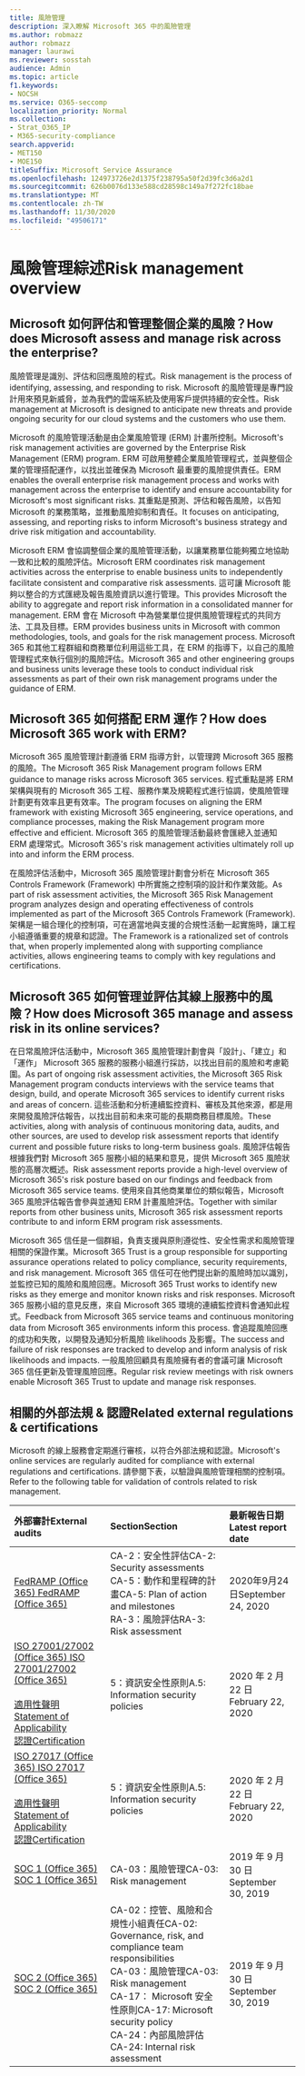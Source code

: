 ```yaml
---
title: 風險管理
description: 深入瞭解 Microsoft 365 中的風險管理
ms.author: robmazz
author: robmazz
manager: laurawi
ms.reviewer: sosstah
audience: Admin
ms.topic: article
f1.keywords:
- NOCSH
ms.service: O365-seccomp
localization_priority: Normal
ms.collection:
- Strat_O365_IP
- M365-security-compliance
search.appverid:
- MET150
- MOE150
titleSuffix: Microsoft Service Assurance
ms.openlocfilehash: 124973726e2d1375f238795a50f2d39fc3d6a2d1
ms.sourcegitcommit: 626b0076d133e588cd28598c149a7f272fc18bae
ms.translationtype: MT
ms.contentlocale: zh-TW
ms.lasthandoff: 11/30/2020
ms.locfileid: "49506171"
---
```

# <a name="risk-management-overview"></a><span data-ttu-id="62add-103">風險管理綜述</span><span class="sxs-lookup"><span data-stu-id="62add-103">Risk management overview</span></span>

## <a name="how-does-microsoft-assess-and-manage-risk-across-the-enterprise"></a><span data-ttu-id="62add-104">Microsoft 如何評估和管理整個企業的風險？</span><span class="sxs-lookup"><span data-stu-id="62add-104">How does Microsoft assess and manage risk across the enterprise?</span></span>

<span data-ttu-id="62add-105">風險管理是識別、評估和回應風險的程式。</span><span class="sxs-lookup"><span data-stu-id="62add-105">Risk management is the process of identifying, assessing, and responding to risk.</span></span> <span data-ttu-id="62add-106">Microsoft 的風險管理是專門設計用來預見新威脅，並為我們的雲端系統及使用客戶提供持續的安全性。</span><span class="sxs-lookup"><span data-stu-id="62add-106">Risk management at Microsoft is designed to anticipate new threats and provide ongoing security for our cloud systems and the customers who use them.</span></span>

<span data-ttu-id="62add-107">Microsoft 的風險管理活動是由企業風險管理 (ERM) 計畫所控制。</span><span class="sxs-lookup"><span data-stu-id="62add-107">Microsoft's risk management activities are governed by the Enterprise Risk Management (ERM) program.</span></span> <span data-ttu-id="62add-108">ERM 可啟用整體企業風險管理程式，並與整個企業的管理搭配運作，以找出並確保為 Microsoft 最重要的風險提供責任。</span><span class="sxs-lookup"><span data-stu-id="62add-108">ERM enables the overall enterprise risk management process and works with management across the enterprise to identify and ensure accountability for Microsoft's most significant risks.</span></span> <span data-ttu-id="62add-109">其重點是預測、評估和報告風險，以告知 Microsoft 的業務策略，並推動風險抑制和責任。</span><span class="sxs-lookup"><span data-stu-id="62add-109">It focuses on anticipating, assessing, and reporting risks to inform Microsoft's business strategy and drive risk mitigation and accountability.</span></span>

<span data-ttu-id="62add-110">Microsoft ERM 會協調整個企業的風險管理活動，以讓業務單位能夠獨立地協助一致和比較的風險評估。</span><span class="sxs-lookup"><span data-stu-id="62add-110">Microsoft ERM coordinates risk management activities across the enterprise to enable business units to independently facilitate consistent and comparative risk assessments.</span></span> <span data-ttu-id="62add-111">這可讓 Microsoft 能夠以整合的方式匯總及報告風險資訊以進行管理。</span><span class="sxs-lookup"><span data-stu-id="62add-111">This provides Microsoft the ability to aggregate and report risk information in a consolidated manner for management.</span></span> <span data-ttu-id="62add-112">ERM 會在 Microsoft 中為營業單位提供風險管理程式的共同方法、工具及目標。</span><span class="sxs-lookup"><span data-stu-id="62add-112">ERM provides business units in Microsoft with common methodologies, tools, and goals for the risk management process.</span></span> <span data-ttu-id="62add-113">Microsoft 365 和其他工程群組和商務單位利用這些工具，在 ERM 的指導下，以自己的風險管理程式來執行個別的風險評估。</span><span class="sxs-lookup"><span data-stu-id="62add-113">Microsoft 365 and other engineering groups and business units leverage these tools to conduct individual risk assessments as part of their own risk management programs under the guidance of ERM.</span></span>

## <a name="how-does-microsoft-365-work-with-erm"></a><span data-ttu-id="62add-114">Microsoft 365 如何搭配 ERM 運作？</span><span class="sxs-lookup"><span data-stu-id="62add-114">How does Microsoft 365 work with ERM?</span></span>

<span data-ttu-id="62add-115">Microsoft 365 風險管理計劃遵循 ERM 指導方針，以管理跨 Microsoft 365 服務的風險。</span><span class="sxs-lookup"><span data-stu-id="62add-115">The Microsoft 365 Risk Management program follows ERM guidance to manage risks across Microsoft 365 services.</span></span> <span data-ttu-id="62add-116">程式重點是將 ERM 架構與現有的 Microsoft 365 工程、服務作業及規範程式進行協調，使風險管理計劃更有效率且更有效率。</span><span class="sxs-lookup"><span data-stu-id="62add-116">The program focuses on aligning the ERM framework with existing Microsoft 365 engineering, service operations, and compliance processes, making the Risk Management program more effective and efficient.</span></span> <span data-ttu-id="62add-117">Microsoft 365 的風險管理活動最終會匯總入並通知 ERM 處理常式。</span><span class="sxs-lookup"><span data-stu-id="62add-117">Microsoft 365's risk management activities ultimately roll up into and inform the ERM process.</span></span>

<span data-ttu-id="62add-118">在風險評估活動中，Microsoft 365 風險管理計劃會分析在 Microsoft 365 Controls Framework (Framework) 中所實施之控制項的設計和作業效能。</span><span class="sxs-lookup"><span data-stu-id="62add-118">As part of risk assessment activities, the Microsoft 365 Risk Management program analyzes design and operating effectiveness of controls implemented as part of the Microsoft 365 Controls Framework (Framework).</span></span> <span data-ttu-id="62add-119">架構是一組合理化的控制項，可在適當地與支援的合規性活動一起實施時，讓工程小組遵循重要的規章和認證。</span><span class="sxs-lookup"><span data-stu-id="62add-119">The Framework is a rationalized set of controls that, when properly implemented along with supporting compliance activities, allows engineering teams to comply with key regulations and certifications.</span></span>

## <a name="how-does-microsoft-365-manage-and-assess-risk-in-its-online-services"></a><span data-ttu-id="62add-120">Microsoft 365 如何管理並評估其線上服務中的風險？</span><span class="sxs-lookup"><span data-stu-id="62add-120">How does Microsoft 365 manage and assess risk in its online services?</span></span>

<span data-ttu-id="62add-121">在日常風險評估活動中，Microsoft 365 風險管理計劃會與「設計」、「建立」和「運作」 Microsoft 365 服務的服務小組進行採訪，以找出目前的風險和考慮範圍。</span><span class="sxs-lookup"><span data-stu-id="62add-121">As part of ongoing risk assessment activities, the Microsoft 365 Risk Management program conducts interviews with the service teams that design, build, and operate Microsoft 365 services to identify current risks and areas of concern.</span></span> <span data-ttu-id="62add-122">這些活動和分析連續監控資料、審核及其他來源，都是用來開發風險評估報告，以找出目前和未來可能的長期商務目標風險。</span><span class="sxs-lookup"><span data-stu-id="62add-122">These activities, along with analysis of continuous monitoring data, audits, and other sources, are used to develop risk assessment reports that identify current and possible future risks to long-term business goals.</span></span> <span data-ttu-id="62add-123">風險評估報告根據我們對 Microsoft 365 服務小組的結果和意見，提供 Microsoft 365 風險狀態的高層次概述。</span><span class="sxs-lookup"><span data-stu-id="62add-123">Risk assessment reports provide a high-level overview of Microsoft 365's risk posture based on our findings and feedback from Microsoft 365 service teams.</span></span> <span data-ttu-id="62add-124">使用來自其他商業單位的類似報告，Microsoft 365 風險評估報告會參與並通知 ERM 計畫風險評估。</span><span class="sxs-lookup"><span data-stu-id="62add-124">Together with similar reports from other business units, Microsoft 365 risk assessment reports contribute to and inform ERM program risk assessments.</span></span>

<span data-ttu-id="62add-125">Microsoft 365 信任是一個群組，負責支援與原則遵從性、安全性需求和風險管理相關的保證作業。</span><span class="sxs-lookup"><span data-stu-id="62add-125">Microsoft 365 Trust is a group responsible for supporting assurance operations related to policy compliance, security requirements, and risk management.</span></span> <span data-ttu-id="62add-126">Microsoft 365 信任可在他們提出新的風險時加以識別，並監控已知的風險和風險回應。</span><span class="sxs-lookup"><span data-stu-id="62add-126">Microsoft 365 Trust works to identify new risks as they emerge and monitor known risks and risk responses.</span></span> <span data-ttu-id="62add-127">Microsoft 365 服務小組的意見反應，來自 Microsoft 365 環境的連續監控資料會通知此程式。</span><span class="sxs-lookup"><span data-stu-id="62add-127">Feedback from Microsoft 365 service teams and continuous monitoring data from Microsoft 365 environments inform this process.</span></span> <span data-ttu-id="62add-128">會追蹤風險回應的成功和失敗，以開發及通知分析風險 likelihoods 及影響。</span><span class="sxs-lookup"><span data-stu-id="62add-128">The success and failure of risk responses are tracked to develop and inform analysis of risk likelihoods and impacts.</span></span> <span data-ttu-id="62add-129">一般風險回顧具有風險擁有者的會議可讓 Microsoft 365 信任更新及管理風險回應。</span><span class="sxs-lookup"><span data-stu-id="62add-129">Regular risk review meetings with risk owners enable Microsoft 365 Trust to update and manage risk responses.</span></span>

## <a name="related-external-regulations--certifications"></a><span data-ttu-id="62add-130">相關的外部法規 & 認證</span><span class="sxs-lookup"><span data-stu-id="62add-130">Related external regulations & certifications</span></span>

<span data-ttu-id="62add-131">Microsoft 的線上服務會定期進行審核，以符合外部法規和認證。</span><span class="sxs-lookup"><span data-stu-id="62add-131">Microsoft's online services are regularly audited for compliance with external regulations and certifications.</span></span> <span data-ttu-id="62add-132">請參閱下表，以驗證與風險管理相關的控制項。</span><span class="sxs-lookup"><span data-stu-id="62add-132">Refer to the following table for validation of controls related to risk management.</span></span>

| <span data-ttu-id="62add-133">**外部審計**</span><span class="sxs-lookup"><span data-stu-id="62add-133">**External audits**</span></span> | <span data-ttu-id="62add-134">**Section**</span><span class="sxs-lookup"><span data-stu-id="62add-134">**Section**</span></span> | <span data-ttu-id="62add-135">**最新報告日期**</span><span class="sxs-lookup"><span data-stu-id="62add-135">**Latest report date**</span></span> |
|:--------------------|:------------|:-----------------------|
| [<span data-ttu-id="62add-136">FedRAMP (Office 365) </span><span class="sxs-lookup"><span data-stu-id="62add-136">FedRAMP (Office 365)</span></span>](https://compliance.microsoft.com/compliancemanager) | <span data-ttu-id="62add-137">CA-2：安全性評估</span><span class="sxs-lookup"><span data-stu-id="62add-137">CA-2: Security assessments</span></span> <br> <span data-ttu-id="62add-138">CA-5：動作和里程碑的計畫</span><span class="sxs-lookup"><span data-stu-id="62add-138">CA-5: Plan of action and milestones</span></span> <br> <span data-ttu-id="62add-139">RA-3：風險評估</span><span class="sxs-lookup"><span data-stu-id="62add-139">RA-3: Risk assessment</span></span> | <span data-ttu-id="62add-140">2020年9月24日</span><span class="sxs-lookup"><span data-stu-id="62add-140">September 24, 2020</span></span> |
| [<span data-ttu-id="62add-141">ISO 27001/27002 (Office 365) </span><span class="sxs-lookup"><span data-stu-id="62add-141">ISO 27001/27002 (Office 365)</span></span>](https://servicetrust.microsoft.com/ViewPage/MSComplianceGuideV3?command=Download&downloadType=Document&downloadId=d7864d4f-e053-4cc4-a964-fa526d07c3be&tab=7027ead0-3d6b-11e9-b9e1-290b1eb4cdeb&docTab=7027ead0-3d6b-11e9-b9e1-290b1eb4cdeb_ISO_Reports) <br><br> [<span data-ttu-id="62add-142">適用性聲明</span><span class="sxs-lookup"><span data-stu-id="62add-142">Statement of Applicability</span></span>](https://servicetrust.microsoft.com/ViewPage/MSComplianceGuide?command=Download&downloadType=Document&downloadId=8ee1e46b-2ada-4e7b-bb7d-4c55a8cb6fcd&docTab=4ce99610-c9c0-11e7-8c2c-f908a777fa4d_ISO_Reports) <br> [<span data-ttu-id="62add-143">認證</span><span class="sxs-lookup"><span data-stu-id="62add-143">Certification</span></span>](https://servicetrust.microsoft.com/ViewPage/MSComplianceGuideV3?command=Download&downloadType=Document&downloadId=1e84a14a-2468-45ac-9412-5e53250d57ec&tab=7027ead0-3d6b-11e9-b9e1-290b1eb4cdeb&docTab=7027ead0-3d6b-11e9-b9e1-290b1eb4cdeb_ISO_Reports) | <span data-ttu-id="62add-144">5：資訊安全性原則</span><span class="sxs-lookup"><span data-stu-id="62add-144">A.5: Information security policies</span></span> | <span data-ttu-id="62add-145">2020 年 2 月 22 日</span><span class="sxs-lookup"><span data-stu-id="62add-145">February 22, 2020</span></span> |
| [<span data-ttu-id="62add-146">ISO 27017 (Office 365) </span><span class="sxs-lookup"><span data-stu-id="62add-146">ISO 27017 (Office 365)</span></span>](https://servicetrust.microsoft.com/ViewPage/MSComplianceGuideV3?command=Download&downloadType=Document&downloadId=d7864d4f-e053-4cc4-a964-fa526d07c3be&tab=7027ead0-3d6b-11e9-b9e1-290b1eb4cdeb&docTab=7027ead0-3d6b-11e9-b9e1-290b1eb4cdeb_ISO_Reports) <br><br> [<span data-ttu-id="62add-147">適用性聲明</span><span class="sxs-lookup"><span data-stu-id="62add-147">Statement of Applicability</span></span>](https://servicetrust.microsoft.com/ViewPage/MSComplianceGuide?command=Download&downloadType=Document&downloadId=8ee1e46b-2ada-4e7b-bb7d-4c55a8cb6fcd&docTab=4ce99610-c9c0-11e7-8c2c-f908a777fa4d_ISO_Reports) <br> [<span data-ttu-id="62add-148">認證</span><span class="sxs-lookup"><span data-stu-id="62add-148">Certification</span></span>](https://servicetrust.microsoft.com/ViewPage/MSComplianceGuideV3?command=Download&downloadType=Document&downloadId=70de0999-5451-43a3-9ef4-761e8fbfb1a3&tab=7027ead0-3d6b-11e9-b9e1-290b1eb4cdeb&docTab=7027ead0-3d6b-11e9-b9e1-290b1eb4cdeb_ISO_Reports) | <span data-ttu-id="62add-149">5：資訊安全性原則</span><span class="sxs-lookup"><span data-stu-id="62add-149">A.5: Information security policies</span></span> | <span data-ttu-id="62add-150">2020 年 2 月 22 日</span><span class="sxs-lookup"><span data-stu-id="62add-150">February 22, 2020</span></span> |
| [<span data-ttu-id="62add-151">SOC 1 (Office 365) </span><span class="sxs-lookup"><span data-stu-id="62add-151">SOC 1 (Office 365)</span></span>](https://servicetrust.microsoft.com/ViewPage/MSComplianceGuideV3?command=Download&downloadType=Document&downloadId=b07c0f7b-6bd5-4544-8255-7a5f14bf914a&tab=7027ead0-3d6b-11e9-b9e1-290b1eb4cdeb&docTab=7027ead0-3d6b-11e9-b9e1-290b1eb4cdeb_SOC_/_SSAE_16_Reports) | <span data-ttu-id="62add-152">CA-03：風險管理</span><span class="sxs-lookup"><span data-stu-id="62add-152">CA-03: Risk management</span></span> | <span data-ttu-id="62add-153">2019 年 9 月 30 日</span><span class="sxs-lookup"><span data-stu-id="62add-153">September 30, 2019</span></span> |
| [<span data-ttu-id="62add-154">SOC 2 (Office 365) </span><span class="sxs-lookup"><span data-stu-id="62add-154">SOC 2 (Office 365)</span></span>](https://servicetrust.microsoft.com/ViewPage/MSComplianceGuideV3?command=Download&downloadType=Document&downloadId=fa062990-e758-4ddc-ace3-7fb21a301d09&tab=7027ead0-3d6b-11e9-b9e1-290b1eb4cdeb&docTab=7027ead0-3d6b-11e9-b9e1-290b1eb4cdeb_SOC_/_SSAE_16_Rep-11e9-b9e1-290b1eb4cdeb_SOC_/_SSAE_16_Reports) | <span data-ttu-id="62add-155">CA-02：控管、風險和合規性小組責任</span><span class="sxs-lookup"><span data-stu-id="62add-155">CA-02: Governance, risk, and compliance team responsibilities</span></span> <br> <span data-ttu-id="62add-156">CA-03：風險管理</span><span class="sxs-lookup"><span data-stu-id="62add-156">CA-03: Risk management</span></span> <br> <span data-ttu-id="62add-157">CA-17： Microsoft 安全性原則</span><span class="sxs-lookup"><span data-stu-id="62add-157">CA-17: Microsoft security policy</span></span> <br> <span data-ttu-id="62add-158">CA-24：內部風險評估</span><span class="sxs-lookup"><span data-stu-id="62add-158">CA-24: Internal risk assessment</span></span> | <span data-ttu-id="62add-159">2019 年 9 月 30 日</span><span class="sxs-lookup"><span data-stu-id="62add-159">September 30, 2019</span></span> |
